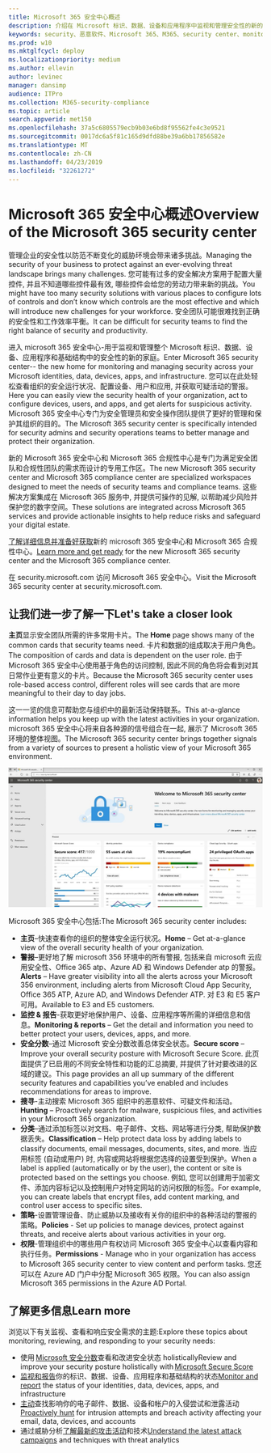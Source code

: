 ```yaml
---
title: Microsoft 365 安全中心概述
description: 介绍在 Microsoft 标识、数据、设备和应用程序中监视和管理安全性的新的主页。
keywords: security、恶意软件、Microsoft 365、M365、security center、monitor、report、身份、数据、设备、应用程序
ms.prod: w10
ms.mktglfcycl: deploy
ms.localizationpriority: medium
ms.author: ellevin
author: levinec
manager: dansimp
audience: ITPro
ms.collection: M365-security-compliance
ms.topic: article
search.appverid: met150
ms.openlocfilehash: 37a5c6805579ecb9b03e6bd8f95562fe4c3e9521
ms.sourcegitcommit: 0017dc6a5f81c165d9dfd88be39a6bb17856582e
ms.translationtype: MT
ms.contentlocale: zh-CN
ms.lasthandoff: 04/23/2019
ms.locfileid: "32261272"
---
```

# <a name="overview-of-the-microsoft-365-security-center"></a><span data-ttu-id="d913c-104">Microsoft 365 安全中心概述</span><span class="sxs-lookup"><span data-stu-id="d913c-104">Overview of the Microsoft 365 security center</span></span>

<span data-ttu-id="d913c-105">管理企业的安全性以防范不断变化的威胁环境会带来诸多挑战。</span><span class="sxs-lookup"><span data-stu-id="d913c-105">Managing the security of your business to protect against an ever-evolving threat landscape brings many challenges.</span></span> <span data-ttu-id="d913c-106">您可能有过多的安全解决方案用于配置大量控件, 并且不知道哪些控件最有效, 哪些控件会给您的劳动力带来新的挑战。</span><span class="sxs-lookup"><span data-stu-id="d913c-106">You might have too many security solutions with various places to configure lots of controls and don’t know which controls are the most effective and which will introduce new challenges for your workforce.</span></span> <span data-ttu-id="d913c-107">安全团队可能很难找到正确的安全性和工作效率平衡。</span><span class="sxs-lookup"><span data-stu-id="d913c-107">It can be difficult for security teams to find the right balance of security and productivity.</span></span>

<span data-ttu-id="d913c-108">进入 microsoft 365 安全中心-用于监视和管理整个 Microsoft 标识、数据、设备、应用程序和基础结构中的安全性的新的家庭。</span><span class="sxs-lookup"><span data-stu-id="d913c-108">Enter Microsoft 365 security center-- the new home for monitoring and managing security across your Microsoft identities, data, devices, apps, and infrastructure.</span></span> <span data-ttu-id="d913c-109">您可以在此处轻松查看组织的安全运行状况、配置设备、用户和应用, 并获取可疑活动的警报。</span><span class="sxs-lookup"><span data-stu-id="d913c-109">Here you can easily view the security health of your organization, act to configure devices, users, and apps, and get alerts for suspicious activity.</span></span> <span data-ttu-id="d913c-110">Microsoft 365 安全中心专门为安全管理员和安全操作团队提供了更好的管理和保护其组织的目的。</span><span class="sxs-lookup"><span data-stu-id="d913c-110">The Microsoft 365 security center is specifically intended for security admins and security operations teams to better manage and protect their organization.</span></span>

<span data-ttu-id="d913c-111">新的 Microsoft 365 安全中心和 Microsoft 365 合规性中心是专门为满足安全团队和合规性团队的需求而设计的专用工作区。</span><span class="sxs-lookup"><span data-stu-id="d913c-111">The new Microsoft 365 security center and Microsoft 365 compliance center are specialized workspaces designed to meet the needs of security teams and compliance teams.</span></span> <span data-ttu-id="d913c-112">这些解决方案集成在 Microsoft 365 服务中, 并提供可操作的见解, 以帮助减少风险并保护您的数字空间。</span><span class="sxs-lookup"><span data-stu-id="d913c-112">These solutions are integrated across Microsoft 365 services and provide actionable insights to help reduce risks and safeguard your digital estate.</span></span>

<span data-ttu-id="d913c-113">[了解详细信息并准备好获取](https://docs.microsoft.com/en-us/office365/securitycompliance/microsoft-security-and-compliance)新的 microsoft 365 安全中心和 Microsoft 365 合规性中心。</span><span class="sxs-lookup"><span data-stu-id="d913c-113">[Learn more and get ready](https://docs.microsoft.com/en-us/office365/securitycompliance/microsoft-security-and-compliance) for the new Microsoft 365 security center and the Microsoft 365 compliance center.</span></span>

<span data-ttu-id="d913c-114">在 security.microsoft.com 访问 Microsoft 365 安全中心。</span><span class="sxs-lookup"><span data-stu-id="d913c-114">Visit the Microsoft 365 security center at security.microsoft.com.</span></span>  

## <a name="lets-take-a-closer-look"></a><span data-ttu-id="d913c-115">让我们进一步了解一下</span><span class="sxs-lookup"><span data-stu-id="d913c-115">Let's take a closer look</span></span>

<span data-ttu-id="d913c-116">**主页**显示安全团队所需的许多常用卡片。</span><span class="sxs-lookup"><span data-stu-id="d913c-116">The **Home** page shows many of the common cards that security teams need.</span></span> <span data-ttu-id="d913c-117">卡片和数据的组成取决于用户角色。</span><span class="sxs-lookup"><span data-stu-id="d913c-117">The composition of cards and data is dependent on the user role.</span></span> <span data-ttu-id="d913c-118">由于 Microsoft 365 安全中心使用基于角色的访问控制, 因此不同的角色将会看到对其日常作业更有意义的卡片。</span><span class="sxs-lookup"><span data-stu-id="d913c-118">Because the Microsoft 365 security center uses role-based access control, different roles will see cards that are more meaningful to their day to day jobs.</span></span>  

<span data-ttu-id="d913c-119">这一一览的信息可帮助您与组织中的最新活动保持联系。</span><span class="sxs-lookup"><span data-stu-id="d913c-119">This at-a-glance information helps you keep up with the latest activities in your organization.</span></span> <span data-ttu-id="d913c-120">microsoft 365 安全中心将来自各种源的信号组合在一起, 展示了 Microsoft 365 环境的整体视图。</span><span class="sxs-lookup"><span data-stu-id="d913c-120">The Microsoft 365 security center brings together signals from a variety of sources to present a holistic view of your Microsoft 365 environment.</span></span>

![Microsoft 365 安全主页](./media/security-docs/home.jpg)

<span data-ttu-id="d913c-122">Microsoft 365 安全中心包括:</span><span class="sxs-lookup"><span data-stu-id="d913c-122">The Microsoft 365 security center includes:</span></span>

* <span data-ttu-id="d913c-123">**主页**–快速查看你的组织的整体安全运行状况。</span><span class="sxs-lookup"><span data-stu-id="d913c-123">**Home** – Get at-a-glance view of the overall security health of your organization.</span></span>
* <span data-ttu-id="d913c-124">**警报**–更好地了解 microsoft 356 环境中的所有警报, 包括来自 microsoft 云应用安全性、Office 365 atp、Azure AD 和 Windows Defender atp 的警报。</span><span class="sxs-lookup"><span data-stu-id="d913c-124">**Alerts** – Have greater visibility into all the alerts across your Microsoft 356 environment, including alerts from Microsoft Cloud App Security, Office 365 ATP, Azure AD, and Windows Defender ATP.</span></span> <span data-ttu-id="d913c-125">对 E3 和 E5 客户可用。</span><span class="sxs-lookup"><span data-stu-id="d913c-125">Available to E3 and E5 customers.</span></span>  
* <span data-ttu-id="d913c-126">**监控 & 报告**-获取更好地保护用户、设备、应用程序等所需的详细信息和信息。</span><span class="sxs-lookup"><span data-stu-id="d913c-126">**Monitoring & reports** – Get the detail and information you need to better protect your users, devices, apps, and more.</span></span> 
* <span data-ttu-id="d913c-127">**安全分数**–通过 Microsoft 安全分数改善总体安全状态。</span><span class="sxs-lookup"><span data-stu-id="d913c-127">**Secure score** – Improve your overall security posture with Microsoft Secure Score.</span></span> <span data-ttu-id="d913c-128">此页面提供了已启用的不同安全特性和功能的汇总摘要, 并提供了针对要改进的区域的建议。</span><span class="sxs-lookup"><span data-stu-id="d913c-128">This page provides an all up summary of the different security features and capabilities you’ve enabled and includes recommendations for areas to improve.</span></span>
* <span data-ttu-id="d913c-129">**搜寻**-主动搜索 Microsoft 365 组织中的恶意软件、可疑文件和活动。</span><span class="sxs-lookup"><span data-stu-id="d913c-129">**Hunting** – Proactively search for malware, suspicious files, and activities in your Microsoft 365 organization.</span></span>
* <span data-ttu-id="d913c-130">**分类**–通过添加标签以对文档、电子邮件、文档、网站等进行分类, 帮助保护数据丢失。</span><span class="sxs-lookup"><span data-stu-id="d913c-130">**Classification** – Help protect data loss by adding labels to classify documents, email messages, documents, sites, and more.</span></span> <span data-ttu-id="d913c-131">当应用标签 (自动或用户) 时, 内容或网站将根据您选择的设置受到保护。</span><span class="sxs-lookup"><span data-stu-id="d913c-131">When a label is applied (automatically or by the user), the content or site is protected based on the settings you choose.</span></span> <span data-ttu-id="d913c-132">例如, 您可以创建用于加密文件、添加内容标记以及控制用户对特定网站的访问权限的标签。</span><span class="sxs-lookup"><span data-stu-id="d913c-132">For example, you can create labels that encrypt files, add content marking, and control user access to specific sites.</span></span>
* <span data-ttu-id="d913c-133">**策略**-设置管理设备、防止威胁以及接收有关你的组织中的各种活动的警报的策略。</span><span class="sxs-lookup"><span data-stu-id="d913c-133">**Policies** - Set up policies to manage devices, protect against threats, and receive alerts about various activities in your org.</span></span>
* <span data-ttu-id="d913c-134">**权限**-管理组织中的哪些用户有权访问 Microsoft 365 安全中心以查看内容和执行任务。</span><span class="sxs-lookup"><span data-stu-id="d913c-134">**Permissions** - Manage who in your organization has access to Microsoft 365 security center to view content and perform tasks.</span></span> <span data-ttu-id="d913c-135">您还可以在 Azure AD 门户中分配 Microsoft 365 权限。</span><span class="sxs-lookup"><span data-stu-id="d913c-135">You can also assign Microsoft 365 permissions in the Azure AD Portal.</span></span>

## <a name="learn-more"></a><span data-ttu-id="d913c-136">了解更多信息</span><span class="sxs-lookup"><span data-stu-id="d913c-136">Learn more</span></span>

<span data-ttu-id="d913c-137">浏览以下有关监视、查看和响应安全需求的主题:</span><span class="sxs-lookup"><span data-stu-id="d913c-137">Explore these topics about monitoring, reviewing, and responding to your security needs:</span></span>

* <span data-ttu-id="d913c-138">使用 [Microsoft 安全分数](microsoft-secure-score.md)查看和改进安全状态 holistically</span><span class="sxs-lookup"><span data-stu-id="d913c-138">Review and improve your security posture holistically with [Microsoft Secure Score](microsoft-secure-score.md)</span></span>
* <span data-ttu-id="d913c-139">[监视和报告](monitoring-and-reporting.md)你的标识、数据、设备、应用程序和基础结构的状态</span><span class="sxs-lookup"><span data-stu-id="d913c-139">[Monitor and report](monitoring-and-reporting.md) the status of your identities, data, devices, apps, and infrastructure</span></span>
* <span data-ttu-id="d913c-140">[主动](hunting.md)查找影响你的电子邮件、数据、设备和帐户的入侵尝试和泄露活动</span><span class="sxs-lookup"><span data-stu-id="d913c-140">[Proactively hunt](hunting.md) for intrusion attempts and breach activity affecting your email, data, devices, and accounts</span></span>
* <span data-ttu-id="d913c-141">通过威胁分析[了解最新的攻击活动](latest-attack-campaigns.md)和技术</span><span class="sxs-lookup"><span data-stu-id="d913c-141">[Understand the latest attack campaigns](latest-attack-campaigns.md) and techniques with threat analytics</span></span>
